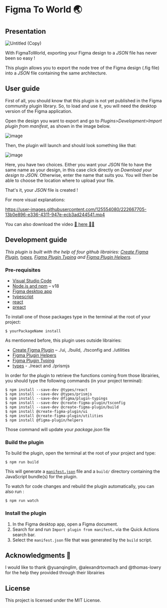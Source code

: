 # Figma To World 🌏

## Presentation
![Untitled (Copy)](https://user-images.githubusercontent.com/125554080/224080561-0fa2fd11-3050-41a2-8756-79ffce4bb585.png)

With FigmaToWorld, exporting your Figma design to a *JSON* file has never been so easy !

This plugin allows you to export the node tree of the Figma design  (.fig file) into a *JSON* file containing the same architecture.

## User guide
First of all, you should know that this plugin is not yet published in the Figma community plugin library. So, to load and use it, you will need the desktop version of the Figma application.

Open the design you want to export and go to *Plugins>Development>Import plugin from manifest*, as shown in the image below.

![image](https://user-images.githubusercontent.com/125554080/222474063-a5ea9a4a-0f3d-4080-8490-939c4e33fa3f.png)

Then, the plugin will launch and should look something like that:

![image](https://user-images.githubusercontent.com/125554080/224080766-ae84f6be-b6e9-4e84-8393-43c8a6b4bb72.png)


Here, you have two choices. Either you want your *JSON* file to have the same name as your design, in this case click directly on *Download your design to JSON*. Otherwise, enter the name that suits you. You will then be able to choose the location where to upload your file. 

That's it, your *JSON* file is created !

For more visual explanations:

https://user-images.githubusercontent.com/125554080/222667705-13b0e896-e336-4311-947e-ecb3ad244541.mp4


You can also download the video [🎥 here 👩‍💻](https://github.com/OpenSmock/FigmaToWorld/blob/main/Video/FigmaToWorldDemo.mp4)

## Development guide

*This plugin is built with the help of four github librairies: [Create Figma Plugin](https://yuanqing.github.io/create-figma-plugin/), [types](https://github.com/DefinitelyTyped/DefinitelyTyped/tree/master/types), [Figma Plugin Typing](https://github.com/figma/plugin-typings) and [Figma Plugin Helpers](https://github.com/figma-plugin-helper-functions/figma-plugin-helpers).*

### Pre-requisites

- [Visual Studio Code](https://code.visualstudio.com/) 
- [Node.js and npm](https://nodejs.org) – v18
- [Figma desktop app](https://figma.com/downloads/)
- [typescript](https://www.typescriptlang.org/) 
- [react](https://reactjs.org/)
- [preact](https://preactjs.com/)

To install one of those packages type in the terminal at the root of your project:

```
$ yourPackageName install
```

As mentionned before, this plugin uses outside librairies:

- [Create Figma Plugin](https://yuanqing.github.io/create-figma-plugin/) – ./ui, ./build, ./tsconfig and ./utilities
- [Figma Plugin Helpers](https://github.com/figma-plugin-helper-functions/figma-plugin-helpers)
- [Figma Plugin Typing](https://github.com/figma/plugin-typings) 
- [types](https://github.com/DefinitelyTyped/DefinitelyTyped/tree/master/types) - ./react and ./prismjs

In order for the plugin to retrieve the functions coming from those librairies, you should type the following commands (in your project terminal):

```
$ npm install --save-dev @types/react
$ npm install --save-dev @types/prismjs
$ npm install --save-dev @figma/plugin-typings
$ npm install --save-dev @create-figma-plugin/tsconfig
$ npm install --save-dev @create-figma-plugin/build
$ npm install @create-figma-plugin/ui 
$ npm install @create-figma-plugin/utilities
$ npm install @figma-plugin/helpers
```
Those command will update your *package.json* file

### Build the plugin

To build the plugin, open the terminal at the root of your project and type:

```
$ npm run build
```

This will generate a [`manifest.json`](https://figma.com/plugin-docs/manifest/) file and a `build/` directory containing the JavaScript bundle(s) for the plugin.

To watch for code changes and rebuild the plugin automatically, you can also run :

```
$ npm run watch
```

### Install the plugin

1. In the Figma desktop app, open a Figma document.
2. Search for and run `Import plugin from manifest…` via the Quick Actions search bar.
3. Select the `manifest.json` file that was generated by the `build` script.

## Acknowledgments 👐

I would like to thank @yuanqinglim, @alexandrtovmach and @thomas-lowry for the help they provided through their librairies

## License

This project is licensed under the MIT License.